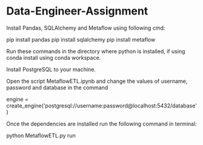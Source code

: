 # Data-Engineer-Assignment

Install Pandas, SQLAlchemy and Metaflow using following cmd: 

pip install pandas
pip install sqlalchemy
pip install metaflow

Run these commands in the directory where python is installed, if using conda install using conda workspace. 

Install PostgreSQL to your machine. 

Open the script MetaflowETL.ipynb and change the values of username, password and database in the command

engine = create_engine('postgresql://username:password@localhost:5432/database')

Once the dependencies are installed run the following command in terminal: 

python MetaflowETL.py run
